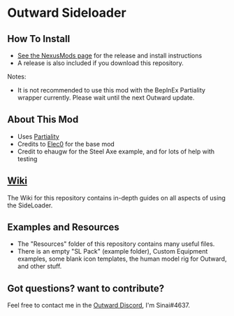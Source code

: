 # Outward Sideloader

## How To Install ##

* [See the NexusMods page](https://www.nexusmods.com/outward/mods/96) for the release and install instructions
* A release is also included if you download this repository.

Notes: 
* It is not recommended to use this mod with the BepInEx Partiality wrapper currently. Please wait until the next Outward update.

## About This Mod

* Uses [Partiality](https://github.com/PartialityModding/PartialityLauncher/releases)
* Credits to [Elec0](https://github.com/Elec0) for the base mod
* Credit to ehaugw for the Steel Axe example, and for lots of help with testing

## [Wiki](https://github.com/sinaioutlander/Outward-Sideloader/wiki) ##

The Wiki for this repository contains in-depth guides on all aspects of using the SideLoader.

## Examples and Resources

* The "Resources" folder of this repository contains many useful files.
* There is an empty "SL Pack" (example folder), Custom Equipment examples, some blank icon templates, the human model rig for Outward, and other stuff. 

## Got questions? want to contribute?

Feel free to contact me in the [Outward Discord](discord.gg/outward), I'm Sinai#4637.
